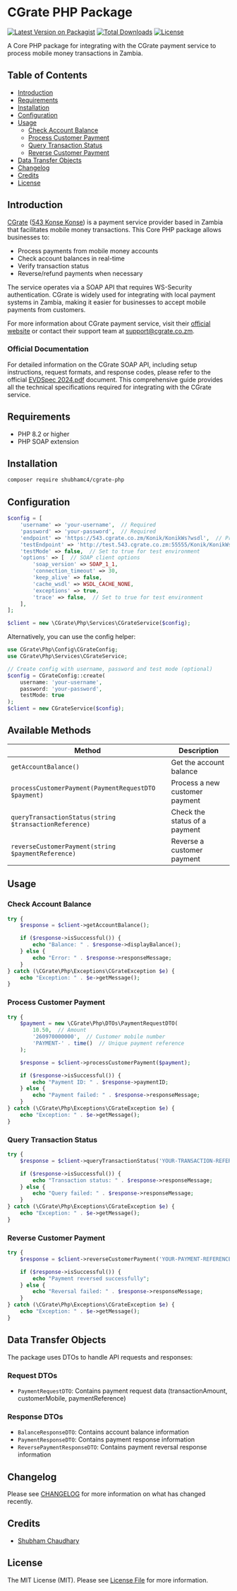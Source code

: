 # CGrate PHP Package

[![Latest Version on Packagist](https://img.shields.io/packagist/v/shubhamc4/cgrate-php.svg)](https://packagist.org/packages/shubhamc4/cgrate-php)
[![Total Downloads](https://img.shields.io/packagist/dt/shubhamc4/cgrate-php.svg)](https://packagist.org/packages/shubhamc4/cgrate-php)
[![License](https://img.shields.io/packagist/l/shubhamc4/cgrate-php.svg)](https://github.com/shubhamc4/cgrate-php/blob/main/LICENSE)

A Core PHP package for integrating with the CGrate payment service to process mobile money transactions in Zambia.

## Table of Contents

- [Introduction](#introduction)
- [Requirements](#requirements)
- [Installation](#installation)
- [Configuration](#configuration)
- [Usage](#usage)
  - [Check Account Balance](#check-account-balance)
  - [Process Customer Payment](#process-customer-payment)
  - [Query Transaction Status](#query-transaction-status)
  - [Reverse Customer Payment](#reverse-customer-payment)
- [Data Transfer Objects](#data-transfer-objects)
- [Changelog](#changelog)
- [Credits](#credits)
- [License](#license)

## Introduction

[CGrate](https://cgrate.co.zm) ([543 Konse Konse](https://www.543.co.zm)) is a payment service provider based in Zambia that facilitates mobile money transactions. This Core PHP package allows businesses to:

- Process payments from mobile money accounts
- Check account balances in real-time
- Verify transaction status
- Reverse/refund payments when necessary

The service operates via a SOAP API that requires WS-Security authentication. CGrate is widely used for integrating with local payment systems in Zambia, making it easier for businesses to accept mobile payments from customers.

For more information about CGrate payment service, visit their [official website](https://cgrate.co.zm) or contact their support team at support@cgrate.co.zm.

### Official Documentation

For detailed information on the CGrate SOAP API, including setup instructions, request formats, and response codes, please refer to the official [EVDSpec 2024.pdf](./docs/EVDSpec_2024.pdf) document. This comprehensive guide provides all the technical specifications required for integrating with the CGrate service.

## Requirements

- PHP 8.2 or higher
- PHP SOAP extension

## Installation

```bash
composer require shubhamc4/cgrate-php
```

## Configuration

```php
$config = [
    'username' => 'your-username',  // Required
    'password' => 'your-password',  // Required
    'endpoint' => 'https://543.cgrate.co.zm/Konik/KonikWs?wsdl',  // Production endpoint
    'testEndpoint' => 'http://test.543.cgrate.co.zm:55555/Konik/KonikWs?wsdl',  // Test endpoint
    'testMode' => false,  // Set to true for test environment
    'options' => [  // SOAP client options
        'soap_version' => SOAP_1_1,
        'connection_timeout' => 30,
        'keep_alive' => false,
        'cache_wsdl' => WSDL_CACHE_NONE,
        'exceptions' => true,
        'trace' => false,  // Set to true for test environment
    ],
];

$client = new \CGrate\Php\Services\CGrateService($config);
```

Alternatively, you can use the config helper:

```php
use CGrate\Php\Config\CGrateConfig;
use CGrate\Php\Services\CGrateService;

// Create config with username, password and test mode (optional)
$config = CGrateConfig::create(
    username: 'your-username',
    password: 'your-password',
    testMode: true
);
$client = new CGrateService($config);
```

## Available Methods

| Method                                                 | Description                    |
| ------------------------------------------------------ | ------------------------------ |
| `getAccountBalance()`                                  | Get the account balance        |
| `processCustomerPayment(PaymentRequestDTO $payment)`   | Process a new customer payment |
| `queryTransactionStatus(string $transactionReference)` | Check the status of a payment  |
| `reverseCustomerPayment(string $paymentReference)`     | Reverse a customer payment     |

## Usage

### Check Account Balance

```php
try {
    $response = $client->getAccountBalance();

    if ($response->isSuccessful()) {
        echo "Balance: " . $response->displayBalance();
    } else {
        echo "Error: " . $response->responseMessage;
    }
} catch (\CGrate\Php\Exceptions\CGrateException $e) {
    echo "Exception: " . $e->getMessage();
}
```

### Process Customer Payment

```php
try {
    $payment = new \CGrate\Php\DTOs\PaymentRequestDTO(
        10.50,  // Amount
        '260970000000',  // Customer mobile number
        'PAYMENT-' . time()  // Unique payment reference
    );

    $response = $client->processCustomerPayment($payment);

    if ($response->isSuccessful()) {
        echo "Payment ID: " . $response->paymentID;
    } else {
        echo "Payment failed: " . $response->responseMessage;
    }
} catch (\CGrate\Php\Exceptions\CGrateException $e) {
    echo "Exception: " . $e->getMessage();
}
```

### Query Transaction Status

```php
try {
    $response = $client->queryTransactionStatus('YOUR-TRANSACTION-REFERENCE');

    if ($response->isSuccessful()) {
        echo "Transaction status: " . $response->responseMessage;
    } else {
        echo "Query failed: " . $response->responseMessage;
    }
} catch (\CGrate\Php\Exceptions\CGrateException $e) {
    echo "Exception: " . $e->getMessage();
}
```

### Reverse Customer Payment

```php
try {
    $response = $client->reverseCustomerPayment('YOUR-PAYMENT-REFERENCE');

    if ($response->isSuccessful()) {
        echo "Payment reversed successfully";
    } else {
        echo "Reversal failed: " . $response->responseMessage;
    }
} catch (\CGrate\Php\Exceptions\CGrateException $e) {
    echo "Exception: " . $e->getMessage();
}
```

## Data Transfer Objects

The package uses DTOs to handle API requests and responses:

### Request DTOs

- `PaymentRequestDTO`: Contains payment request data (transactionAmount, customerMobile, paymentReference)

### Response DTOs

- `BalanceResponseDTO`: Contains account balance information
- `PaymentResponseDTO`: Contains payment response information
- `ReversePaymentResponseDTO`: Contains payment reversal response information

## Changelog

Please see [CHANGELOG](CHANGELOG.md) for more information on what has changed recently.

## Credits

- [Shubham Chaudhary](https://github.com/shubhamc4)

## License

The MIT License (MIT). Please see [License File](LICENSE) for more information.
